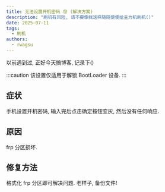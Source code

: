 ```yaml
---
title: 无法设置开机密码 😰 (解决方案)
description: "刷机有风险, 请不要像我这样随随便便给主力机刷机()"
date: 2025-07-11
tags:
  - 刷机
authors:
  - rwagsu
---
```

以前遇到过, 正好今天搞博客, 记录下()

:::caution
该设置仅适用于解锁 BootLoader 设备.
:::

## 症状
手机设置开机密码, 输入完后点击确定按钮变灰, 然后没有任何响应.

## 原因
frp 分区损坏.

## 修复方法
格式化 frp 分区即可解决问题.
老样子, 备份文件!
